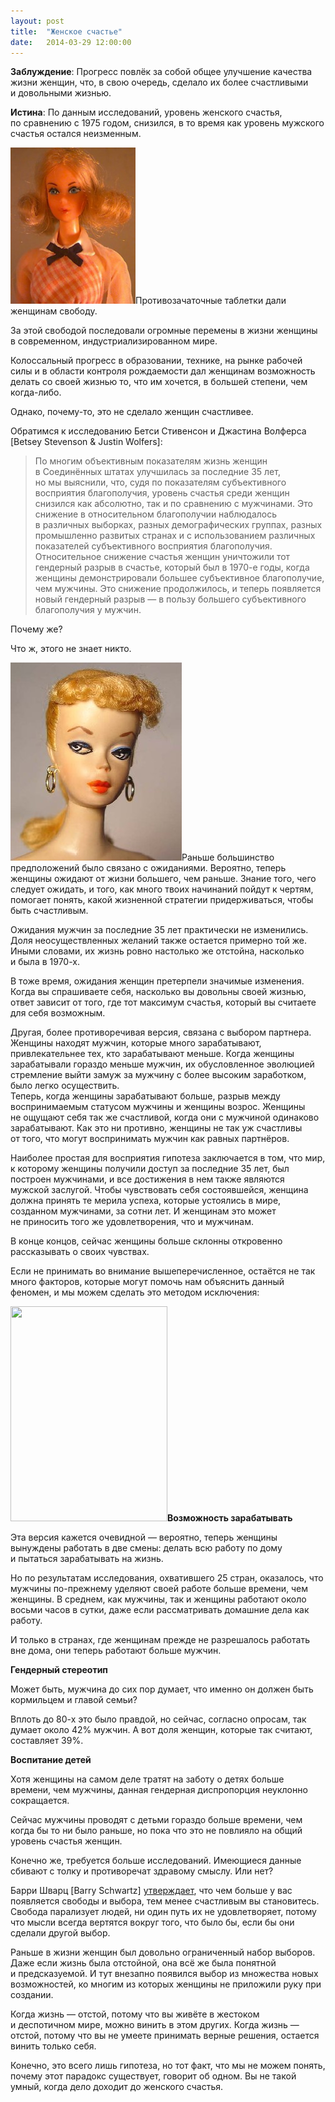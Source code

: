 ```yaml
---
layout: post
title:  "Женское счастье"
date:   2014-03-29 12:00:00
---
```

<p><strong>Заблуждение</strong>: Прогресс повлёк за собой общее улучшение качества жизни женщин, что, в свою очередь, сделало их более счастливыми и довольными жизнью.</p>
<p><strong>Истина</strong>: По данным исследований, уровень женского счастья, по сравнению с 1975 годом, снизился, в то время как уровень мужского счастья остался неизменным.</p>
<p><a rel="attachment wp-att-687" href="https://web.archive.org/web/20140329133613/http://youarenotsosmart.ru/2012/09/womens-happiness/idbarb32/"><img height="250" width="200" alt="" src="/img/womens-happiness/idbarb32-236x300.jpg" title="idbarb32" class="alignleft size-medium wp-image-687" /></a>Противозачаточные таблетки дали женщинам свободу.</p>
<p>За этой свободой последовали огромные перемены в жизни женщины в современном, индустриализированном мире.</p>
<p>Колоссальный прогресс в образовании, технике, на рынке рабочей силы и в области контроля рождаемости дал женщинам возможность делать со своей жизнью то, что им хочется, в большей степени, чем когда-либо.</p>
<p>Однако, почему-то, это не сделало женщин счастливее.</p>
<p><span id="more-686"></span>Обратимся к исследованию Бетси Стивенсон и Джастина Волферса [Betsey Stevenson &amp; Justin Wolfers]:</p>
<blockquote><p>По многим объективным показателям жизнь женщин в Соединённых штатах улучшилась за последние 35 лет, но мы выяснили, что, судя по показателям субъективного восприятия благополучия, уровень счастья среди женщин снизился как абсолютно, так и по сравнению с мужчинами. Это снижение в относительном благополучии наблюдалось в различных выборках, разных демографических группах, разных промышленно развитых странах и с использованием различных показателей субъективного восприятия благополучия.<br />
Относительное снижение счастья женщин уничтожили тот гендерный разрыв в счастье, который был в <nobr>1970-е</nobr> годы, когда женщины демонстрировали большее субъективное благополучие, чем мужчины. Это снижение продолжилось, и теперь появляется новый гендерный разрыв — в пользу большего субъективного благополучия у мужчин.</p></blockquote>
<p>Почему же?</p>
<p>Что ж, этого не знает никто.</p>
<p><a rel="attachment wp-att-688" href="https://web.archive.org/web/20140329133613/http://youarenotsosmart.ru/2012/09/womens-happiness/barbie/"><img height="317" width="274" alt="" src="/img/womens-happiness/Barbie.jpg" title="Barbie" class="alignright size-full wp-image-688" /></a>Раньше большинство предположений было связано с ожиданиями. Вероятно, теперь женщины ожидают от жизни большего, чем раньше. Знание того, чего следует ожидать, и того, как много твоих начинаний пойдут к чертям, помогает понять, какой жизненной стратегии придерживаться, чтобы быть счастливым.</p>
<p>Ожидания мужчин за последние 35 лет практически не изменились. Доля неосуществленных желаний также остается примерно той же. Иными словами, их жизнь ровно настолько же отстойна, насколько и была в <nobr>1970-х.</nobr></p>
<p>В тоже время, ожидания женщин претерпели значимые изменения. Когда вы спрашиваете себя, насколько вы довольны своей жизнью, ответ зависит от того, где тот максимум счастья, который вы считаете для себя возможным.</p>
<p>Другая, более противоречивая версия, связана с выбором партнера. Женщины находят мужчин, которые много зарабатывают, привлекательнее тех, кто зарабатывают меньше. Когда женщины зарабатывали гораздо меньше мужчин, их обусловленное эволюцией стремление выйти замуж за мужчину с более высоким заработком, было легко осуществить.<br />
Теперь, когда женщины зарабатывают больше, разрыв между воспринимаемым статусом мужчины и женщины возрос. Женщины не ощущают себя так же счастливой, когда они с мужчиной одинаково зарабатывают. Как это ни противно, женщины не так уж счастливы от того, что могут воспринимать мужчин как равных партнёров.</p>
<p>Наиболее простая для восприятия гипотеза заключается в том, что мир, к которому женщины получили доступ за последние 35 лет, был построен мужчинами, и все достижения в нем также являются мужской заслугой. Чтобы чувствовать себя состоявшейся, женщина должна принять те мерила успеха, которые устоялись в мире, созданном мужчинами, за сотни лет. И женщинам это может не приносить того же удовлетворения, что и мужчинам.</p>
<p>В конце концов, сейчас женщины больше склонны откровенно рассказывать о своих чувствах.</p>
<p>Если не принимать во внимание вышеперечисленное, остаётся не так много факторов, которые могут помочь нам объяснить данный феномен, и мы можем сделать это методом исключения:</p>
<p><a rel="attachment wp-att-689" href="https://web.archive.org/web/20140329133613/http://youarenotsosmart.ru/2012/09/womens-happiness/americangirlclose/"><img height="344" width="251" alt="" src="https://web.archive.org/web/20140329133613im_/http://youarenotsosmart.ru/wp-content/uploads/2012/09/americangirlclose.jpg" title="americangirlclose" class="alignleft size-full wp-image-689" /></a><strong>Возможность зарабатывать</strong></p>
<p>Эта версия кажется очевидной — вероятно, теперь женщины вынуждены работать в две смены: делать всю работу по дому и пытаться зарабатывать на жизнь.</p>
<p>Но по результатам исследования, охватившего 25 стран, оказалось, что мужчины по-прежнему уделяют своей работе больше времени, чем женщины. В среднем, как мужчины, так и женщины работают около восьми часов в сутки, даже если рассматривать домашние дела как работу.</p>
<p>И только в странах, где женщинам прежде не разрешалось работать вне дома, они теперь работают больше мужчин.</p>
<p><strong>Гендерный стереотип</strong></p>
<p>Может быть, мужчина до сих пор думает, что именно он должен быть кормильцем и главой семьи?</p>
<p>Вплоть до <nobr>80-х</nobr> это было правдой, но сейчас, согласно опросам, так думает около 42% мужчин. А вот доля женщин, которые так считают, составляет 39%.</p>
<p><strong>Воспитание детей</strong></p>
<p>Хотя женщины на самом деле тратят на заботу о детях больше времени, чем мужчины, данная гендерная диспропорция неуклонно сокращается.</p>
<p>Сейчас мужчины проводят с детьми гораздо больше времени, чем когда бы то ни было раньше, но пока что это не повлияло на общий уровень счастья женщин.</p>
<p>Конечно же, требуется больше исследований. Имеющиеся данные сбивают с толку и противоречат здравому смыслу. Или нет?</p>
<p>Барри Шварц [Barry Schwartz] <a href="https://web.archive.org/web/20140329133613/http://www.ted.com/talks/lang/en/barry_schwartz_on_the_paradox_of_choice.html">утверждает</a>, что чем больше у вас появляется свободы и выбора, тем менее счастливым вы становитесь. Свобода парализует людей, ни один путь их не удовлетворяет, потому что мысли всегда вертятся вокруг того, что было бы, если бы они сделали другой выбор.</p>
<p>Раньше в жизни женщин был довольно ограниченный набор выборов. Даже если жизнь была отстойной, она всё же была понятной и предсказуемой. И тут внезапно появился выбор из множества новых возможностей, ко многим из которых женщины не приложили руку при создании.</p>
<p>Когда жизнь — отстой, потому что вы живёте в жестоком и деспотичном мире, можно винить в этом других. Когда жизнь — отстой, потому что вы не умеете принимать верные решения, остается винить только себя.</p>
<p>Конечно, это всего лишь гипотеза, но тот факт, что мы не можем понять, почему этот парадокс существует, говорит об одном. Вы не такой умный, когда дело доходит до женского счастья.</p>
